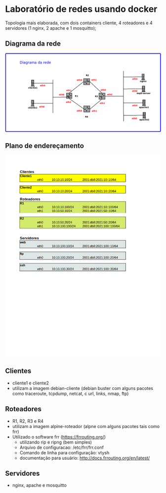 # Laboratório de redes usando docker

Topologia mais elaborada, com dois containers cliente, 4 roteadores e 4 servidores (1 nginx, 2 apache 
e 1 mosquitto);

## Diagrama da rede
![Diagrama da rede](./diagrama.png "Diagrama da rede")

## Plano de endereçamento
![Plano de endereçamento](./planoEnderecamento.png "Plano de endereçamento")

## Clientes
* cliente1 e cliente2
* utilizam a imagem debian-cliente (debian buster com alguns pacotes como traceroute, tcpdump, netcat, c
url, links, nmap, ftp)
## Roteadores
* R1, R2, R3 e R4
* utilizam a imagem alpine-roteador (alpne com alguns pacotes tais como frr)
* Utilizado o software frr (https://frrouting.org/)
  * utilizando rip e ripng (bem simples)
  * Arquivo de configuracao: /etc/frr/frr.conf
  * Comando de linha para configuração: vtysh
  * documentação para usuário: http://docs.frrouting.org/en/latest/
## Servidores
* nginx, apache e mosquitto

